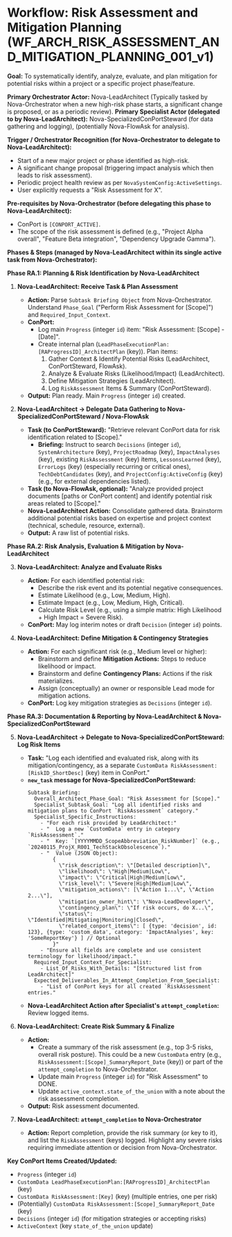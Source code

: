 # Workflow: Risk Assessment and Mitigation Planning (WF_ARCH_RISK_ASSESSMENT_AND_MITIGATION_PLANNING_001_v1)

**Goal:** To systematically identify, analyze, evaluate, and plan mitigation for potential risks within a project or a specific project phase/feature.

**Primary Orchestrator Actor:** Nova-LeadArchitect (Typically tasked by Nova-Orchestrator when a new high-risk phase starts, a significant change is proposed, or as a periodic review).
**Primary Specialist Actor (delegated to by Nova-LeadArchitect):** Nova-SpecializedConPortSteward (for data gathering and logging), (potentially Nova-FlowAsk for analysis).

**Trigger / Orchestrator Recognition (for Nova-Orchestrator to delegate to Nova-LeadArchitect):**
- Start of a new major project or phase identified as high-risk.
- A significant change proposal (triggering impact analysis which then leads to risk assessment).
- Periodic project health review as per `NovaSystemConfig:ActiveSettings`.
- User explicitly requests a "Risk Assessment for X".

**Pre-requisites by Nova-Orchestrator (before delegating this phase to Nova-LeadArchitect):**
- ConPort is `[CONPORT_ACTIVE]`.
- The scope of the risk assessment is defined (e.g., "Project Alpha overall", "Feature Beta integration", "Dependency Upgrade Gamma").

**Phases & Steps (managed by Nova-LeadArchitect within its single active task from Nova-Orchestrator):**

**Phase RA.1: Planning & Risk Identification by Nova-LeadArchitect**

1.  **Nova-LeadArchitect: Receive Task & Plan Assessment**
    *   **Action:** Parse `Subtask Briefing Object` from Nova-Orchestrator. Understand `Phase_Goal` ("Perform Risk Assessment for [Scope]") and `Required_Input_Context`.
    *   **ConPort:**
        *   Log main `Progress` (integer `id`) item: "Risk Assessment: [Scope] - [Date]".
        *   Create internal plan (`LeadPhaseExecutionPlan:[RAProgressID]_ArchitectPlan` (key)). Plan items:
            1.  Gather Context & Identify Potential Risks (LeadArchitect, ConPortSteward, FlowAsk).
            2.  Analyze & Evaluate Risks (Likelihood/Impact) (LeadArchitect).
            3.  Define Mitigation Strategies (LeadArchitect).
            4.  Log `RiskAssessment` Items & Summary (ConPortSteward).
    *   **Output:** Plan ready. Main `Progress` (integer `id`) created.

2.  **Nova-LeadArchitect -> Delegate Data Gathering to Nova-SpecializedConPortSteward / Nova-FlowAsk**
    *   **Task (to ConPortSteward):** "Retrieve relevant ConPort data for risk identification related to [Scope]."
        *   **Briefing:** Instruct to search `Decisions` (integer `id`), `SystemArchitecture` (key), `ProjectRoadmap` (key), `ImpactAnalyses` (key), existing `RiskAssessment` (key) items, `LessonsLearned` (key), `ErrorLogs` (key) (especially recurring or critical ones), `TechDebtCandidates` (key), and `ProjectConfig:ActiveConfig` (key) (e.g., for external dependencies listed).
    *   **Task (to Nova-FlowAsk, optional):** "Analyze provided project documents [paths or ConPort content] and identify potential risk areas related to [Scope]."
    *   **Nova-LeadArchitect Action:** Consolidate gathered data. Brainstorm additional potential risks based on expertise and project context (technical, schedule, resource, external).
    *   **Output:** A raw list of potential risks.

**Phase RA.2: Risk Analysis, Evaluation & Mitigation by Nova-LeadArchitect**

3.  **Nova-LeadArchitect: Analyze and Evaluate Risks**
    *   **Action:** For each identified potential risk:
        *   Describe the risk event and its potential negative consequences.
        *   Estimate Likelihood (e.g., Low, Medium, High).
        *   Estimate Impact (e.g., Low, Medium, High, Critical).
        *   Calculate Risk Level (e.g., using a simple matrix: High Likelihood + High Impact = Severe Risk).
    *   **ConPort:** May log interim notes or draft `Decision` (integer `id`) points.

4.  **Nova-LeadArchitect: Define Mitigation & Contingency Strategies**
    *   **Action:** For each significant risk (e.g., Medium level or higher):
        *   Brainstorm and define **Mitigation Actions:** Steps to reduce likelihood or impact.
        *   Brainstorm and define **Contingency Plans:** Actions if the risk materializes.
        *   Assign (conceptually) an owner or responsible Lead mode for mitigation actions.
    *   **ConPort:** Log key mitigation strategies as `Decisions` (integer `id`).

**Phase RA.3: Documentation & Reporting by Nova-LeadArchitect & Nova-SpecializedConPortSteward**

5.  **Nova-LeadArchitect -> Delegate to Nova-SpecializedConPortSteward: Log Risk Items**
    *   **Task:** "Log each identified and evaluated risk, along with its mitigation/contingency, as a separate `CustomData RiskAssessment:[RiskID_ShortDesc]` (key) item in ConPort."
    *   **`new_task` message for Nova-SpecializedConPortSteward:**
        ```
        Subtask_Briefing:
          Overall_Architect_Phase_Goal: "Risk Assessment for [Scope]."
          Specialist_Subtask_Goal: "Log all identified risks and mitigation plans to ConPort `RiskAssessment` category."
          Specialist_Specific_Instructions:
            - "For each risk provided by LeadArchitect:"
            - "  Log a new `CustomData` entry in category `RiskAssessment`."
            - "  Key: `[YYYYMMDD_ScopeAbbreviation_RiskNumber]` (e.g., `20240115_ProjX_R001_TechStackObsolescence`)."
            - "  Value (JSON Object): 
                {
                  \"risk_description\": \"[Detailed description]\",
                  \"likelihood\": \"High|Medium|Low\",
                  \"impact\": \"Critical|High|Medium|Low\",
                  \"risk_level\": \"Severe|High|Medium|Low\",
                  \"mitigation_actions\": [\"Action 1...\", \"Action 2...\"],
                  \"mitigation_owner_hint\": \"Nova-LeadDeveloper\",
                  \"contingency_plan\": \"If risk occurs, do X...\",
                  \"status\": \"Identified|Mitigating|Monitoring|Closed\",
                  \"related_conport_items\": [ {type: 'decision', id: 123}, {type: 'custom_data', category: 'ImpactAnalyses', key: 'SomeReportKey'} ] // Optional
                }"
            - "Ensure all fields are complete and use consistent terminology for likelihood/impact."
          Required_Input_Context_For_Specialist:
            - List_Of_Risks_With_Details: "[Structured list from LeadArchitect]"
          Expected_Deliverables_In_Attempt_Completion_From_Specialist:
            - "List of ConPort keys for all created `RiskAssessment` entries."
        ```
    *   **Nova-LeadArchitect Action after Specialist's `attempt_completion`:** Review logged items.

6.  **Nova-LeadArchitect: Create Risk Summary & Finalize**
    *   **Action:**
        *   Create a summary of the risk assessment (e.g., top 3-5 risks, overall risk posture). This could be a new `CustomData` entry (e.g., `RiskAssessment:[Scope]_SummaryReport_Date` (key)) or part of the `attempt_completion` to Nova-Orchestrator.
        *   Update main `Progress` (integer `id`) for "Risk Assessment" to DONE.
        *   Update `active_context.state_of_the_union` with a note about the risk assessment completion.
    *   **Output:** Risk assessment documented.

7.  **Nova-LeadArchitect: `attempt_completion` to Nova-Orchestrator**
    *   **Action:** Report completion, provide the risk summary (or key to it), and list the `RiskAssessment` (keys) logged. Highlight any severe risks requiring immediate attention or decision from Nova-Orchestrator.

**Key ConPort Items Created/Updated:**
-   `Progress` (integer `id`)
-   `CustomData LeadPhaseExecutionPlan:[RAProgressID]_ArchitectPlan` (key)
-   `CustomData RiskAssessment:[Key]` (key) (multiple entries, one per risk)
-   (Potentially) `CustomData RiskAssessment:[Scope]_SummaryReport_Date` (key)
-   `Decisions` (integer `id`) (for mitigation strategies or accepting risks)
-   `ActiveContext` (key `state_of_the_union` update)